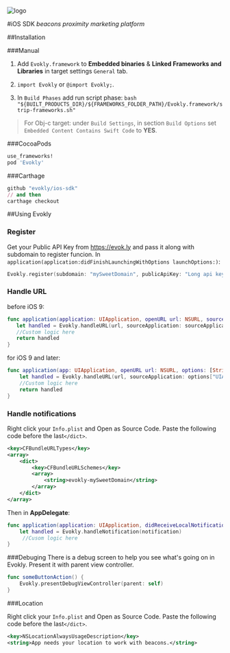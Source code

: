 ![logo](https://evok.ly/wp-content/uploads/2016/06/evo-ost.png)

#iOS SDK
*beacons proximity marketing platform*


##Installation

###Manual

1. Add `Evokly.framework` to **Embedded binaries** & **Linked Frameworks and Libraries** in target settings `General` tab.

2. `import Evokly` or `@import Evokly;`.

3. In `Build Phases` add run script phase: 
  	 `bash "${BUILT_PRODUCTS_DIR}/${FRAMEWORKS_FOLDER_PATH}/Evokly.framework/strip-frameworks.sh"
`


> For Obj-c target: under `Build Settings`, in section `Build Options` set `Embedded Content Contains Swift Code` to **YES**.


###CocoaPods

```ruby
use_frameworks!
pod 'Evokly'

```
###Carthage
```ruby
github "evokly/ios-sdk"
// and then
carthage checkout
```

##Using Evokly

### Register

Get your Public API Key from https://evok.ly and pass it along with subdomain to register funcion.
In `application(application:didFinishLaunchingWithOptions launchOptions:)`:

```swift
Evokly.register(subdomain: "mySweetDomain", publicApiKey: "Long api key")
```

### Handle URL

before iOS 9:

```swift
func application(application: UIApplication, openURL url: NSURL, sourceApplication: String?,  annotation: AnyObject) -> Bool {
   let handled = Evokly.handleURL(url, sourceApplication: sourceApplication)
   //Custom logic here
   return handled
}
```

for iOS 9 and later:

```swift
func application(app: UIApplication, openURL url: NSURL, options: [String : AnyObject]) -> Bool {
    let handled = Evokly.handleURL(url, sourceApplication: options["UIApplicationOpenURLOptionsSourceApplicationKey"] as? String)
    //Custom logic here
    return handled
}
```

### Handle notifications

Right click your `Info.plist` and Open as Source Code. Paste the following code before the last`</dict>`.

```xml
<key>CFBundleURLTypes</key>
<array>
	<dict>
		<key>CFBundleURLSchemes</key>
		<array>
			<string>evokly-mySweetDomain</string>
		</array>
	</dict>
</array>	
```

Then in **AppDelegate**:

```swift
func application(application: UIApplication, didReceiveLocalNotification notification: UILocalNotification) {
    let handled = Evokly.handleNotification(notification)
     //Cusom logic here
}
```

###Debuging
There is a debug screen to help you see what's going on in Evokly. Present it with parent view controller.

```swift
func someButtonAction() {
	Evokly.presentDebugViewController(parent: self)
}
```

###Location 

Right click your `Info.plist` and Open as Source Code. Paste the following code before the last`</dict>`.

```xml
<key>NSLocationAlwaysUsageDescription</key>
<string>App needs your location to work with beacons.</string>
```


